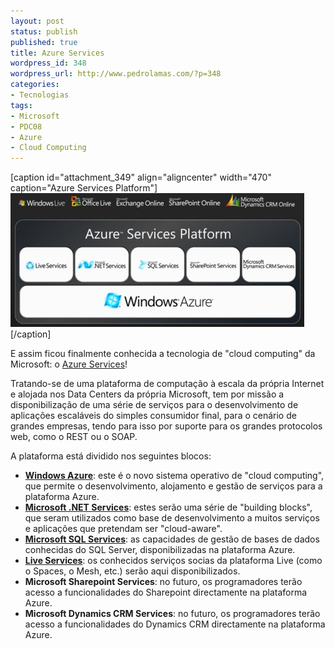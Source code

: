 ```yaml
---
layout: post
status: publish
published: true
title: Azure Services
wordpress_id: 348
wordpress_url: http://www.pedrolamas.com/?p=348
categories:
- Tecnologias
tags:
- Microsoft
- PDC08
- Azure
- Cloud Computing
---
```

[caption id="attachment\_349" align="aligncenter" width="470" caption="Azure Services Platform"][![Azure Services Platform](wp-content/uploads/2008/10/azure-service-platform.jpg "Azure Services Platform")](http://www.microsoft.com/azure/default.mspx)[/caption]

E assim ficou finalmente conhecida a tecnologia de "cloud computing" da Microsoft: o [Azure Services](http://www.microsoft.com/azure/default.mspx)!

Tratando-se de uma plataforma de computação à escala da própria Internet e alojada nos Data Centers da própria Microsoft, tem por missão a disponibilização de uma série de serviços para o desenvolvimento de aplicações escaláveis do simples consumidor final, para o cenário de grandes empresas, tendo para isso por suporte para os grandes protocolos web, como o REST ou o SOAP.

A plataforma está dividido nos seguintes blocos:

-   [**Windows Azure**](http://www.microsoft.com/azure/windowsazure.mspx): este é o novo sistema operativo de "cloud computing", que permite o desenvolvimento, alojamento e gestão de serviços para a plataforma Azure.
-   [**Microsoft .NET Services**](http://www.microsoft.com/azure/netservices.mspx): estes serão uma série de "building blocks", que seram utilizados como base de desenvolvimento a muitos serviços e aplicações que pretendam ser "cloud-aware".
-   [**Microsoft SQL Services**](http://www.microsoft.com/azure/sql.mspx): as capacidades de gestão de bases de dados conhecidas do SQL Server, disponibilizadas na plataforma Azure.
-   [**Live Services**](http://dev.live.com/): os conhecidos serviços socias da plataforma Live (como o Spaces, o Mesh, etc.) serão aqui disponibilizados.
-   **Microsoft Sharepoint Services**: no futuro, os programadores terão acesso a funcionalidades do Sharepoint directamente na plataforma Azure.
-   **Microsoft Dynamics CRM Services**: no futuro, os programadores terão acesso a funcionalidades do Dynamics CRM directamente na plataforma Azure.

